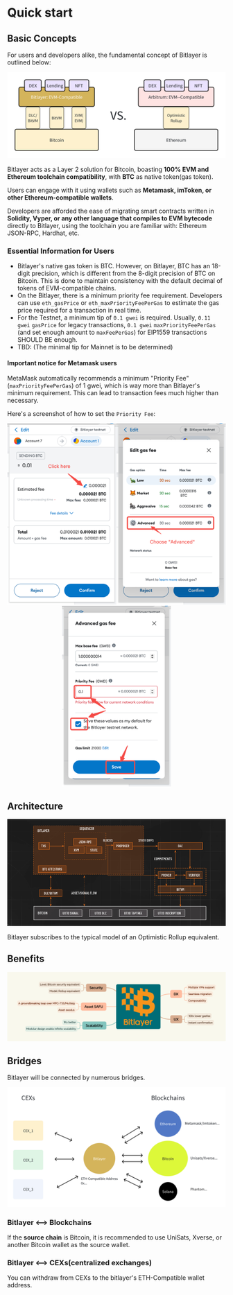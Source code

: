# Quick start

## Basic Concepts

For users and developers alike, the fundamental concept of Bitlayer is outlined below:

![analog](images/analog-btc-eth.png)

Bitlayer acts as a Layer 2 solution for Bitcoin, boasting **100% EVM and Ethereum toolchain compatibility**, with **BTC** as native token(gas token).

Users can engage with it using wallets such as **Metamask, imToken, or other Ethereum-compatible wallets**.

Developers are afforded the ease of migrating smart contracts written in **Solidity, Vyper, or any other language that compiles to EVM bytecode** directly to Bitlayer, using the toolchain you are familiar with: Ethereum JSON-RPC, Hardhat, etc.

### Essential Information for Users

- Bitlayer's native gas token is BTC. However, on Bitlayer, BTC has an 18-digit precision, which is different from the 8-digit precision of BTC on Bitcoin. This is done to maintain consistency with the default decimal of tokens of EVM-compatible chains.
- On the Bitlayer, there is a minimum priority fee requirement. Developers can use `eth_gasPrice` or `eth_maxPriorityFeePerGas` to estimate the gas price required for a transaction in real time.
- For the Testnet, a minimum tip of `0.1 gwei` is required. Usually, `0.11 gwei` `gasPrice` for legacy transactions, `0.1 gwei` `maxPriorityFeePerGas` (and set enough amount to `maxFeePerGas`) for EIP1559 transactions SHOULD BE enough.
- TBD: (The minimal tip for Mainnet is to be determined)

#### Important notice for Metamask users

MetaMask automatically recommends a minimum "Priority Fee" (`maxPriorityFeePerGas`) of 1 gwei, which is way more than Bitlayer's minimum requirement. This can lead to transaction fees much higher than necessary.

Here's a screenshot of how to set the `Priority Fee`:

<center class="half">
    <img src="/docs/images/metamask_tip_1.png" width="252"/><img src="/docs/images/metamask_tip_2.png" width="252"/><img src="/docs/images/metamask_tip_3.png" width="252"/>
</center>

## Architecture

![arch](images/architecture.png)

Bitlayer subscribes to the typical model of an Optimistic Rollup equivalent.

## Benefits

![benefits](images/benefit.png)

## Bridges

Bitlayer will be connected by numerous bridges.

![bridges](images/bitlayer-bridges.png)


### Bitlayer <--> Blockchains
If the **source chain** is Bitcoin, it is recommended to use UniSats, Xverse, or another Bitcoin wallet as the source wallet.

### Bitlayer <--> CEXs(centralized exchanges)

You can withdraw from CEXs to the bitlayer's ETH-Compatible wallet address.